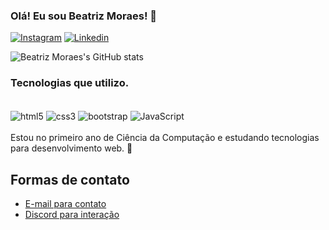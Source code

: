 ### Olá! Eu sou Beatriz Moraes! 🤖

[![Instagram](https://img.shields.io/badge/Instagram-E4405F?style=for-the-badge&logo=instagram&logoColor=white)](https://www.instagram.com/beaatriizmoraes/)
[![Linkedin](https://img.shields.io/badge/LinkedIn-0077B5?style=for-the-badge&logo=linkedin&logoColor=white)](https://www.linkedin.com/in/beatriz-moraes-293907182/)

![Beatriz Moraes's GitHub stats](https://github-readme-stats.vercel.app/api?username=BeatrizMoraes01&show_icons=true&theme=dark)

### Tecnologias que utilizo.

<div style="display: inline_block"><br/>
    <img align="center" alt="html5" src="https://img.shields.io/badge/HTML5-E34F26?style=for-the-badge&logo=html5&logoColor=white">
     <img align="center" alt="css3" src="https://img.shields.io/badge/CSS3-1572B6?style=for-the-badge&logo=css3&logoColor=white">
      <img align="center" alt="bootstrap" src="https://img.shields.io/badge/Bootstrap-563D7C?style=for-the-badge&logo=bootstrap&logoColor=white">
      <img align="center" alt="JavaScript" src="https://img.shields.io/badge/JavaScript-323330?style=for-the-badge&logo=javascript&logoColor=F7DF1E">

</div>
<br/>
Estou no primeiro ano de Ciência da Computação e estudando tecnologias para desenvolvimento web. 👾

<br/>

## Formas de contato
- [E-mail para contato](annabeatrizdemoraes2424@gmail.com)<br>
- [Discord para interação](https://discord.gg/EZKPYVbQ)
